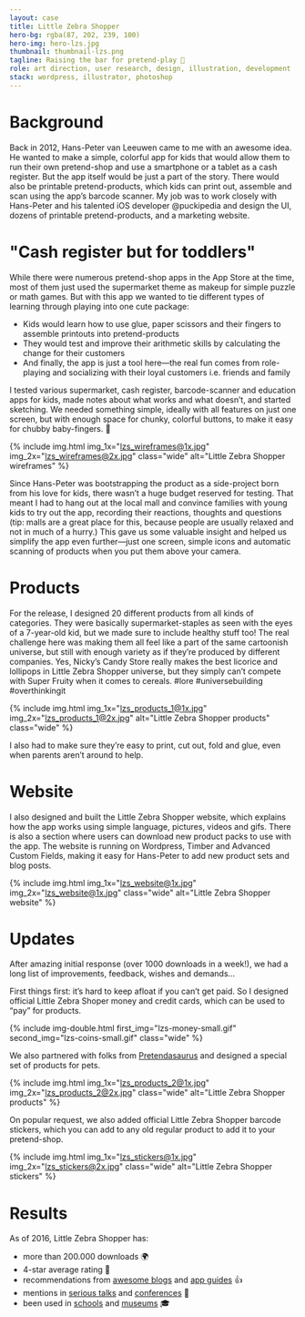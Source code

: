 ```yaml
---
layout: case
title: Little Zebra Shopper
hero-bg: rgba(87, 202, 239, 100)
hero-img: hero-lzs.jpg
thumbnail: thumbnail-lzs.png
tagline: Raising the bar for pretend-play 👶
role: art direction, user research, design, illustration, development
stack: wordpress, illustrator, photoshop
---
```


# Background
Back in 2012, Hans-Peter van Leeuwen came to me with an awesome idea. He wanted to make a simple, colorful app for kids that would allow them to run their own pretend-shop and use a smartphone or a tablet as a cash register. But the app itself would be just a part of the story. There would also be printable pretend-products, which kids can print out, assemble and scan using the app’s barcode scanner.  My job was to work closely with Hans-Peter and his talented iOS developer @puckipedia and design the UI, dozens of printable pretend-products, and a marketing website.

# "Cash register but for toddlers"
While there were numerous pretend-shop apps in the App Store at the time, most of them just used the supermarket theme as makeup for simple puzzle or math games. But with this app we wanted to tie different types of learning through playing into one cute package:

- Kids would learn how to use glue, paper scissors and their fingers to assemble printouts into pretend-products
- They would test and improve their arithmetic skills by calculating the change for their customers
- And finally, the app is just a tool here—the real fun comes from role-playing and socializing with their loyal customers i.e. friends and family

I tested various supermarket, cash register, barcode-scanner and education apps for kids, made notes about what works and what doesn’t, and started sketching. We needed something simple, ideally with all features on just one screen, but with enough space for chunky, colorful buttons, to make it easy for chubby baby-fingers. 👼 

{% include img.html img_1x="lzs_wireframes@1x.jpg" img_2x="lzs_wireframes@2x.jpg" class="wide" alt="Little Zebra Shopper wireframes" %}

Since Hans-Peter was bootstrapping the product as a side-project born from his love for kids, there wasn’t a huge budget reserved for testing. That meant I had to hang out at the local mall and convince families with young kids to try out the app, recording their reactions, thoughts and questions (tip: malls are a great place for this, because people are usually relaxed and not in much of a hurry.) This gave us some valuable insight and helped us simplify the app even further—just one screen, simple icons and automatic scanning of products when you put them above your camera.

# Products
For the release, I designed 20 different products from all kinds of categories. They were basically supermarket-staples as seen with the eyes of a 7-year-old kid, but we made sure to include healthy stuff too! The real challenge here was making them all feel like a part of the same cartoonish universe, but still with enough variety as if they’re produced by different companies. Yes, Nicky’s Candy Store really makes the best licorice and lollipops in Little Zebra Shopper universe, but they simply can’t compete with Super Fruity when it comes to cereals. #lore #universebuilding #overthinkingit

{% include img.html img_1x="lzs_products_1@1x.jpg" img_2x="lzs_products_1@2x.jpg" alt="Little Zebra Shopper products" class="wide" %}

I also had to make sure they’re easy to print, cut out, fold and glue, even when parents aren’t around to help. 

# Website
I also designed and built the Little Zebra Shopper website, which explains how the app works using simple language, pictures, videos and gifs. There is also a section where users can download new product packs to use with the app. The website is running on Wordpress, Timber and Advanced Custom Fields, making it easy for Hans-Peter to add new product sets and blog posts.

{% include img.html img_1x="lzs_website@1x.jpg" img_2x="lzs_website@1x.jpg" class="wide" alt="Little Zebra Shopper website" %}

# Updates
After amazing initial response (over 1000 downloads in a week!), we had a long list of improvements, feedback, wishes and demands…

First things first: it’s hard to keep afloat if you can’t get paid. So I designed official Little Zebra Shoper money and credit cards, which can be used to “pay” for products.

{% include img-double.html first_img="lzs-money-small.gif" second_img="lzs-coins-small.gif" class="wide" %}

We also partnered with folks from [Pretendasaurus](http://www.pretendasaurus.com/) and designed a special set of products for pets.

{% include img.html img_1x="lzs_products_2@1x.jpg" img_2x="lzs_products_2@2x.jpg" class="wide" alt="Little Zebra Shopper products" %}

On popular request, we also added official Little Zebra Shopper barcode stickers, which you can add to any old regular product to add it to your pretend-shop.

{% include img.html img_1x="lzs_stickers@1x.jpg" img_2x="lzs_stickers@2x.jpg" class="wide" alt="Little Zebra Shopper stickers" %}

# Results

As of 2016, Little Zebra Shopper has: 

- more than 200.000 downloads 🌍 
- 4-star average rating  💫
- recommendations from [awesome blogs](http://www.theimum.com/2013/11/little-zebra-shopper-review/) and [app guides](https://itunes.apple.com/us/book/apps-playgrounds-100-best/id775722821?mt=11&ign-mpt=uo%3D4) 👍 
- mentions in [serious talks](http://kidscreen.com/2014/02/14/living-the-idream-opportunities-and-challenges-in-the-childrens-app-market/) and [conferences](http://www.thechildrensmediaconference.com/blog/2013/07/06/top-10-trends-in-childrens-apps/) 🎤
- been used in [schools](http://twoteachersoneblog.weebly.com/blog/little-zebra-shopper-app-teaching-money) and [museums](http://www.bootheelyouthmuseum.org/) 🎓